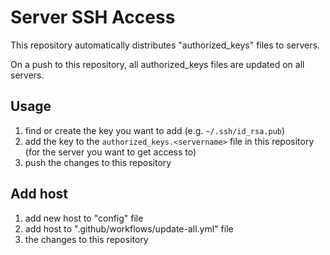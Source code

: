 # Server SSH Access

This repository automatically distributes "authorized_keys" files to servers.

On a push to this repository, all authorized_keys files are updated on all servers.

## Usage

1. find or create the key you want to add (e.g. `~/.ssh/id_rsa.pub`)
2. add the key to the `authorized_keys.<servername>` file in this repository (for the server you want to get access to)
3. push the changes to this repository

## Add host

1. add new host to "config" file
2. add host to ".github/workflows/update-all.yml" file
3.  the changes to this repository
